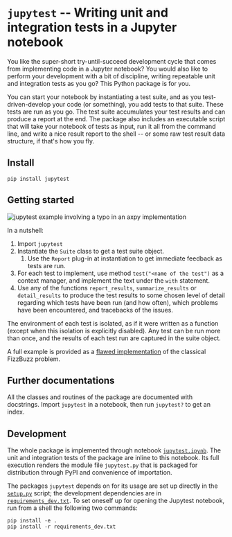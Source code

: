 # `jupytest` -- Writing unit and integration tests in a Jupyter notebook

You like the super-short try-until-succeed development cycle that comes from
implementing code in a Jupyter notebook? You would also like to perform your
development with a bit of discipline, writing repeatable unit and integration
tests as you go? This Python package is for you.

You can start your notebook by instantiating a test suite, and as you
test-driven-develop your code (or something), you add tests to that suite.
These tests are run as you go. The test suite accumulates your test results
and can produce a report at the end. The package also includes an executable
script that will take your notebook of tests as input, run it all from the
command line, and write a nice result report to the shell -- or some raw test
result data structure, if that's how you fly.

## Install

```
pip install jupytest
```


## Getting started

![jupytest example involving a typo in an axpy
implementation](examples/axpy.png)

In a nutshell:

1. Import `jupytest`
1. Instantiate the `Suite` class to get a test suite object.
    1. Use the `Report` plug-in at instantiation to get immediate feedback as
       tests are run.
1. For each test to implement, use method `test("<name of the test")` as a
   context manager, and implement the text under the `with` statement.
1. Use any of the functions `report_results`, `summarize_results` or
   `detail_results` to produce the test results to some chosen level of
   detail regarding which tests have been run (and how often), which problems
   have been encountered, and tracebacks of the issues.

The environment of each test is isolated, as if it were written as a function
(except when this isolation is explicitly disabled). Any test can be run more
than once, and the results of each test run are captured in the suite object.

A full example is provided as a [flawed
implementation](examples/fizzbuzz.ipynb) of the classical FizzBuzz problem.


## Further documentations

All the classes and routines of the package are documented with docstrings.
Import `jupytest` in a notebook, then run `jupytest?` to get an index.


## Development

The whole package is implemented through notebook
[`jupytest.ipynb`](jupytest.ipynb). The unit and integration tests of the
package are inline to this notebook. Its full execution renders the module file
`jupytest.py` that is packaged for distribution through PyPI and convenience
of importation.

The packages `jupytest` depends on for its usage are set up directly in the
[`setup.py`](setup.py) script; the development dependencies are in
[`requirements_dev.txt`](requirements_dev.txt). To set oneself up for opening
the Jupytest notebook, run from a shell the following two commands:

```
pip install -e .
pip install -r requirements_dev.txt
```
